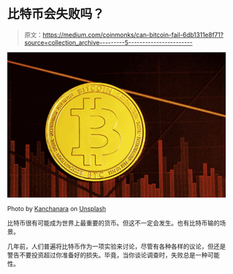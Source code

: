 # 比特币会失败吗？

> 原文：<https://medium.com/coinmonks/can-bitcoin-fail-6db1311e8f71?source=collection_archive---------5----------------------->

![](img/6a47ac98660b533a9f451fe92bee7dc9.png)

Photo by [Kanchanara](https://unsplash.com/@kanchanara?utm_source=medium&utm_medium=referral) on [Unsplash](https://unsplash.com?utm_source=medium&utm_medium=referral)

比特币很有可能成为世界上最重要的货币。但这不一定会发生。也有比特币输的场景。

几年前，人们普遍将比特币作为一项实验来讨论，尽管有各种各样的议论，但还是警告不要投资超过你准备好的损失。毕竟，当你谈论调查时，失败总是一种可能性。